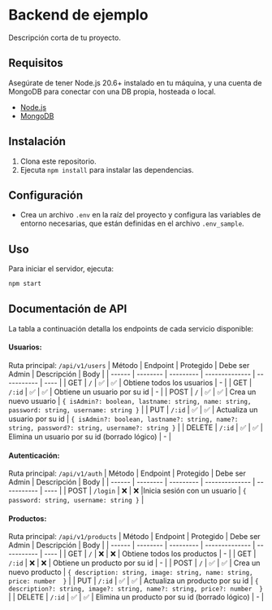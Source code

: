 # Backend de ejemplo

Descripción corta de tu proyecto.

## Requisitos

Asegúrate de tener Node.js 20.6+ instalado en tu máquina, y una cuenta de MongoDB para conectar con una DB propia, hosteada o local.

- [Node.js](https://nodejs.org/en/)
- [MongoDB](https://www.mongodb.com/)

## Instalación

1. Clona este repositorio.
2. Ejecuta `npm install` para instalar las dependencias.

## Configuración

- Crea un archivo `.env` en la raíz del proyecto y configura las variables de entorno necesarias, que están definidas en el archivo `.env_sample`.

## Uso

Para iniciar el servidor, ejecuta:

```bash
npm start
```

## Documentación de API

La tabla a continuación detalla los endpoints de cada servicio disponible:

#### Usuarios:

Ruta principal: `/api/v1/users`
| Método | Endpoint | Protegido | Debe ser Admin | Descripción | Body |
| ------ | -------- | --------- | -------------- | ----------- | ---- |
| GET | `/` | ✅ | ✅ | Obtiene todos los usuarios | - |
| GET | `/:id` | ✅ | ✅ | Obtiene un usuario por su id | - |
| POST | `/` | ✅ | ✅ | Crea un nuevo usuario | `{ isAdmin?: boolean, lastname: string, name: string, password: string, username: string }` |
| PUT | `/:id` | ✅ | ✅ | Actualiza un usuario por su id | `{ isAdmin?: boolean, lastname?: string, name?: string, password?: string, username?: string }` |
| DELETE | `/:id` | ✅ | ✅ | Elimina un usuario por su id (borrado lógico) | - |

#### Autenticación:

Ruta principal: `/api/v1/auth`
| Método | Endpoint | Protegido | Debe ser Admin | Descripción | Body |
| ------ | -------- | --------- | -------------- | ----------- | ---- |
| POST | `/login` | ❌ | ❌ |Inicia sesión con un usuario | `{ password: string, username: string }` |

#### Productos:

Ruta principal: `/api/v1/products`
| Método | Endpoint | Protegido | Debe ser Admin | Descripción | Body |
| ------ | -------- | --------- | -------------- | ----------- | ---- |
| GET | `/` | ❌ | ❌ | Obtiene todos los productos | - |
| GET | `/:id` | ❌ | ❌ | Obtiene un producto por su id | - |
| POST | `/` | ✅ | ✅ | Crea un nuevo producto | `{ description: string, image: string, name: string, price: number  }` |
| PUT | `/:id` | ✅ | ✅ | Actualiza un producto por su id | `{ description?: string, image?: string, name?: string, price?: number  }` |
| DELETE | `/:id` | ✅ | ✅ | Elimina un producto por su id (borrado lógico) | - |
